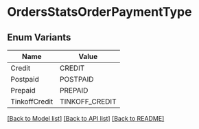# OrdersStatsOrderPaymentType

## Enum Variants

| Name | Value |
|---- | -----|
| Credit | CREDIT |
| Postpaid | POSTPAID |
| Prepaid | PREPAID |
| TinkoffCredit | TINKOFF_CREDIT |


[[Back to Model list]](../README.md#documentation-for-models) [[Back to API list]](../README.md#documentation-for-api-endpoints) [[Back to README]](../README.md)


